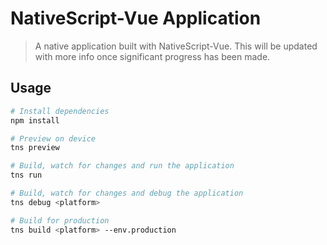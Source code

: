 # NativeScript-Vue Application

> A native application built with NativeScript-Vue. This will be updated with more info once significant progress has been made.

## Usage

``` bash
# Install dependencies
npm install

# Preview on device
tns preview

# Build, watch for changes and run the application
tns run

# Build, watch for changes and debug the application
tns debug <platform>

# Build for production
tns build <platform> --env.production

```
